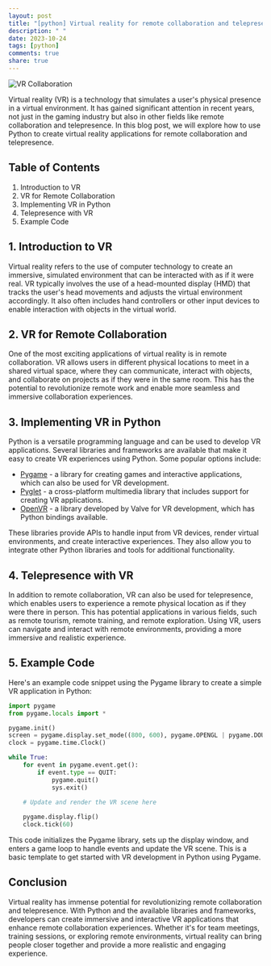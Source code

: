```yaml
---
layout: post
title: "[python] Virtual reality for remote collaboration and telepresence in Python"
description: " "
date: 2023-10-24
tags: [python]
comments: true
share: true
---
```


![VR Collaboration](https://example.com/vr_collaboration_image.jpg)

Virtual reality (VR) is a technology that simulates a user's physical presence in a virtual environment. It has gained significant attention in recent years, not just in the gaming industry but also in other fields like remote collaboration and telepresence. In this blog post, we will explore how to use Python to create virtual reality applications for remote collaboration and telepresence.

## Table of Contents
1. Introduction to VR
2. VR for Remote Collaboration
3. Implementing VR in Python
4. Telepresence with VR
5. Example Code

## 1. Introduction to VR
Virtual reality refers to the use of computer technology to create an immersive, simulated environment that can be interacted with as if it were real. VR typically involves the use of a head-mounted display (HMD) that tracks the user's head movements and adjusts the virtual environment accordingly. It also often includes hand controllers or other input devices to enable interaction with objects in the virtual world.

## 2. VR for Remote Collaboration
One of the most exciting applications of virtual reality is in remote collaboration. VR allows users in different physical locations to meet in a shared virtual space, where they can communicate, interact with objects, and collaborate on projects as if they were in the same room. This has the potential to revolutionize remote work and enable more seamless and immersive collaboration experiences.

## 3. Implementing VR in Python
Python is a versatile programming language and can be used to develop VR applications. Several libraries and frameworks are available that make it easy to create VR experiences using Python. Some popular options include:

- [Pygame](https://www.pygame.org/news) - a library for creating games and interactive applications, which can also be used for VR development.
- [Pyglet](https://pyglet.readthedocs.io/en/latest/index.html) - a cross-platform multimedia library that includes support for creating VR applications.
- [OpenVR](https://github.com/ValveSoftware/openvr) - a library developed by Valve for VR development, which has Python bindings available.

These libraries provide APIs to handle input from VR devices, render virtual environments, and create interactive experiences. They also allow you to integrate other Python libraries and tools for additional functionality.

## 4. Telepresence with VR
In addition to remote collaboration, VR can also be used for telepresence, which enables users to experience a remote physical location as if they were there in person. This has potential applications in various fields, such as remote tourism, remote training, and remote exploration. Using VR, users can navigate and interact with remote environments, providing a more immersive and realistic experience.

## 5. Example Code
Here's an example code snippet using the Pygame library to create a simple VR application in Python:

```python
import pygame
from pygame.locals import *

pygame.init()
screen = pygame.display.set_mode((800, 600), pygame.OPENGL | pygame.DOUBLEBUF)
clock = pygame.time.Clock()

while True:
    for event in pygame.event.get():
        if event.type == QUIT:
            pygame.quit()
            sys.exit()

    # Update and render the VR scene here
    
    pygame.display.flip()
    clock.tick(60)
```

This code initializes the Pygame library, sets up the display window, and enters a game loop to handle events and update the VR scene. This is a basic template to get started with VR development in Python using Pygame.

## Conclusion
Virtual reality has immense potential for revolutionizing remote collaboration and telepresence. With Python and the available libraries and frameworks, developers can create immersive and interactive VR applications that enhance remote collaboration experiences. Whether it's for team meetings, training sessions, or exploring remote environments, virtual reality can bring people closer together and provide a more realistic and engaging experience.